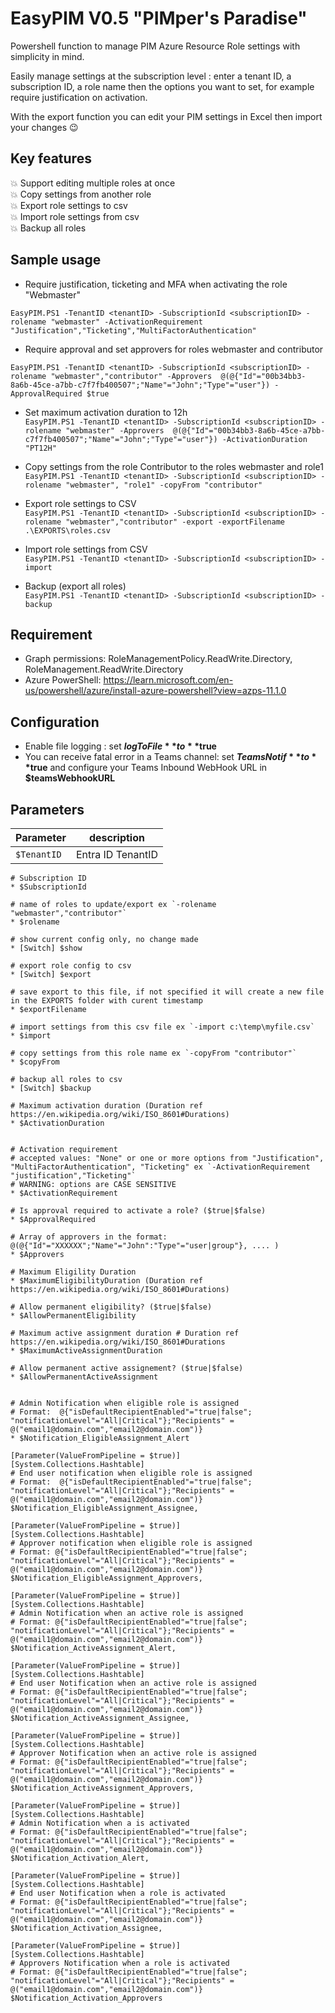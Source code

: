 # EasyPIM V0.5 "PIMper's Paradise"
Powershell function to manage PIM Azure Resource Role settings with simplicity in mind.

Easily manage settings at the subscription level : enter a tenant ID, a subscription ID, a role name 
then the options you want to set, for example require justification on activation.

With the export function you can edit your PIM settings in Excel then import your changes :wink:

## Key features
:boom: Support editing multiple roles at once  
:boom: Copy settings from another role  
:boom: Export role settings to csv  
:boom: Import role settings from csv  
:boom: Backup all roles  

## Sample usage
* Require justification, ticketing and MFA when activating the role "Webmaster"  
 ```pwsh
 EasyPIM.PS1 -TenantID <tenantID> -SubscriptionId <subscriptionID> -rolename "webmaster" -ActivationRequirement "Justification","Ticketing","MultiFactorAuthentication"
 ```

* Require approval and set approvers for roles webmaster and contributor  
```pwsh
EasyPIM.PS1 -TenantID <tenantID> -SubscriptionId <subscriptionID> -rolename "webmaster","contributor" -Approvers  @(@{"Id"="00b34bb3-8a6b-45ce-a7bb-c7f7fb400507";"Name"="John";"Type"="user"}) -ApprovalRequired $true
```

* Set maximum activation duration to 12h  
```EasyPIM.PS1 -TenantID <tenantID> -SubscriptionId <subscriptionID> -rolename "webmaster" -Approvers  @(@{"Id"="00b34bb3-8a6b-45ce-a7bb-c7f7fb400507";"Name"="John";"Type"="user"}) -ActivationDuration "PT12H"```

* Copy settings from the role Contributor to the roles webmaster and role1  
```EasyPIM.PS1 -TenantID <tenantID> -SubscriptionId <subscriptionID> -rolename "webmaster", "role1" -copyFrom "contributor"```

* Export role settings to CSV  
```EasyPIM.PS1 -TenantID <tenantID> -SubscriptionId <subscriptionID> -rolename "webmaster","contributor" -export -exportFilename .\EXPORTS\roles.csv```

* Import role settings from CSV  
```EasyPIM.PS1 -TenantID <tenantID> -SubscriptionId <subscriptionID> -import```

* Backup (export all roles)  
```EasyPIM.PS1 -TenantID <tenantID> -SubscriptionId <subscriptionID> -backup```

## Requirement
* Graph permissions: RoleManagementPolicy.ReadWrite.Directory, RoleManagement.ReadWrite.Directory
* Azure PowerShell: https://learn.microsoft.com/en-us/powershell/azure/install-azure-powershell?view=azps-11.1.0

## Configuration
* Enable file logging : set **$logToFile** to **$true**
* You can receive fatal error in a Teams channel: set **$TeamsNotif** to **$true** and configure  your Teams Inbound WebHook URL in **$teamsWebhookURL**

## Parameters

|Parameter|description|
|---|---|
|`$TenantID`|Entra ID TenantID
    
    

    # Subscription ID
    * $SubscriptionId

    # name of roles to update/export ex `-rolename "webmaster","contributor"`
    * $rolename

    # show current config only, no change made
    * [Switch] $show 
    
    # export role config to csv
    * [Switch] $export

    # save export to this file, if not specified it will create a new file in the EXPORTS folder with curent timestamp
    * $exportFilename

    # import settings from this csv file ex `-import c:\temp\myfile.csv`
    * $import 

    # copy settings from this role name ex `-copyFrom "contributor"`
    * $copyFrom
    
    # backup all roles to csv 
    * [Switch] $backup

    # Maximum activation duration (Duration ref https://en.wikipedia.org/wiki/ISO_8601#Durations)
    * $ActivationDuration

   
    # Activation requirement    
    # accepted values: "None" or one or more options from "Justification", "MultiFactorAuthentication", "Ticketing" ex `-ActivationRequirement "justification","Ticketing"`
    # WARNING: options are CASE SENSITIVE
    * $ActivationRequirement 
     
    # Is approval required to activate a role? ($true|$false)
    * $ApprovalRequired

    # Array of approvers in the format: @(@{"Id"="XXXXXX";"Name"="John":"Type"="user|group"}, .... )
    * $Approvers
    
    # Maximum Eligility Duration
    * $MaximumEligibilityDuration (Duration ref https://en.wikipedia.org/wiki/ISO_8601#Durations)
    
    # Allow permanent eligibility? ($true|$false)
    * $AllowPermanentEligibility

    # Maximum active assignment duration # Duration ref https://en.wikipedia.org/wiki/ISO_8601#Durations
    * $MaximumActiveAssignmentDuration 

    # Allow permanent active assignement? ($true|$false)
    * $AllowPermanentActiveAssignment

    
    # Admin Notification when eligible role is assigned
    # Format:  @{"isDefaultRecipientEnabled"="true|false"; "notificationLevel"="All|Critical"};"Recipients" = @("email1@domain.com","email2@domain.com")} 
    * $Notification_EligibleAssignment_Alert
    
    [Parameter(ValueFromPipeline = $true)]
    [System.Collections.Hashtable]
    # End user notification when eligible role is assigned
    # Format:  @{"isDefaultRecipientEnabled"="true|false"; "notificationLevel"="All|Critical"};"Recipients" = @("email1@domain.com","email2@domain.com")} 
    $Notification_EligibleAssignment_Assignee, 
    
    [Parameter(ValueFromPipeline = $true)]
    [System.Collections.Hashtable]
    # Approver notification when eligible role is assigned
    # Format: @{"isDefaultRecipientEnabled"="true|false"; "notificationLevel"="All|Critical"};"Recipients" = @("email1@domain.com","email2@domain.com")} 
    $Notification_EligibleAssignment_Approvers, 
    
    [Parameter(ValueFromPipeline = $true)]
    [System.Collections.Hashtable]
    # Admin Notification when an active role is assigned
    # Format: @{"isDefaultRecipientEnabled"="true|false"; "notificationLevel"="All|Critical"};"Recipients" = @("email1@domain.com","email2@domain.com")} 
    $Notification_ActiveAssignment_Alert,

    [Parameter(ValueFromPipeline = $true)]
    [System.Collections.Hashtable]
    # End user Notification when an active role is assigned
    # Format: @{"isDefaultRecipientEnabled"="true|false"; "notificationLevel"="All|Critical"};"Recipients" = @("email1@domain.com","email2@domain.com")} 
    $Notification_ActiveAssignment_Assignee,

    [Parameter(ValueFromPipeline = $true)]
    [System.Collections.Hashtable]
    # Approver Notification when an active role is assigned
    # Format: @{"isDefaultRecipientEnabled"="true|false"; "notificationLevel"="All|Critical"};"Recipients" = @("email1@domain.com","email2@domain.com")} 
    $Notification_ActiveAssignment_Approvers,

    [Parameter(ValueFromPipeline = $true)]
    [System.Collections.Hashtable]
    # Admin Notification when a is activated
    # Format: @{"isDefaultRecipientEnabled"="true|false"; "notificationLevel"="All|Critical"};"Recipients" = @("email1@domain.com","email2@domain.com")} 
    $Notification_Activation_Alert,

    [Parameter(ValueFromPipeline = $true)]
    [System.Collections.Hashtable]
    # End user Notification when a role is activated
    # Format: @{"isDefaultRecipientEnabled"="true|false"; "notificationLevel"="All|Critical"};"Recipients" = @("email1@domain.com","email2@domain.com")} 
    $Notification_Activation_Assignee,

    [Parameter(ValueFromPipeline = $true)]
    [System.Collections.Hashtable]
    # Approvers Notification when a role is activated
    # Format: @{"isDefaultRecipientEnabled"="true|false"; "notificationLevel"="All|Critical"};"Recipients" = @("email1@domain.com","email2@domain.com")} 
    $Notification_Activation_Approvers
